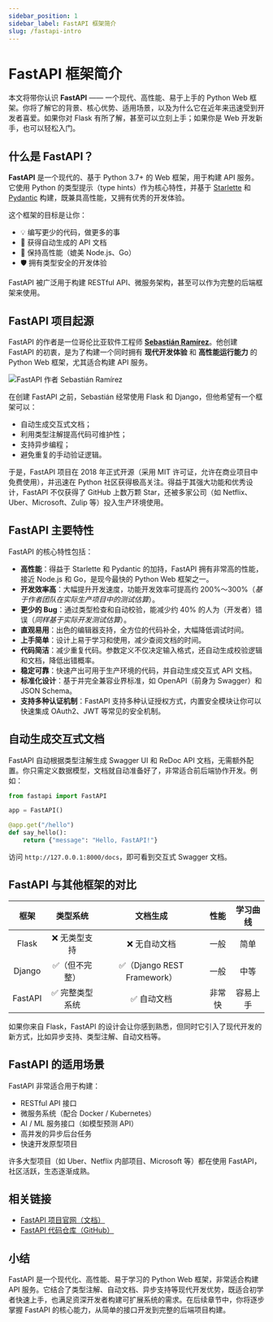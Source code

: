```yaml
---
sidebar_position: 1
sidebar_label: FastAPI 框架简介
slug: /fastapi-intro
---
```


# FastAPI 框架简介

本文将带你认识 **FastAPI** —— 一个现代、高性能、易于上手的 Python Web 框架。你将了解它的背景、核心优势、适用场景，以及为什么它在近年来迅速受到开发者喜爱。如果你对 Flask 有所了解，甚至可以立刻上手；如果你是 Web 开发新手，也可以轻松入门。



## 什么是 FastAPI？

**FastAPI** 是一个现代的、基于 Python 3.7+ 的 Web 框架，用于构建 API 服务。它使用 Python 的类型提示（type hints）作为核心特性，并基于 [Starlette](https://www.starlette.io) 和 [Pydantic](https://docs.pydantic.dev) 构建，既兼具高性能，又拥有优秀的开发体验。

这个框架的目标是让你：

- 💡 编写更少的代码，做更多的事
- 📜 获得自动生成的 API 文档
- 🚀 保持高性能（媲美 Node.js、Go）
- 🛡️ 拥有类型安全的开发体验

FastAPI 被广泛用于构建 RESTful API、微服务架构，甚至可以作为完整的后端框架来使用。



## FastAPI 项目起源

FastAPI 的作者是一位哥伦比亚软件工程师 **[Sebastián Ramírez](https://github.com/tiangolo)**。他创建 FastAPI 的初衷，是为了构建一个同时拥有 **现代开发体验** 和 **高性能运行能力** 的 Python Web 框架，尤其适合构建 API 服务。

![FastAPI 作者 Sebastián Ramírez](https://static.getiot.tech/fastapi-author-tiangolo.jpeg#center-200)

在创建 FastAPI 之前，Sebastián 经常使用 Flask 和 Django，但他希望有一个框架可以：

- 自动生成交互式文档；
- 利用类型注解提高代码可维护性；
- 支持异步编程；
- 避免重复的手动验证逻辑。

于是，FastAPI 项目在 2018 年正式开源（采用 MIT 许可证，允许在商业项目中免费使用），并迅速在 Python 社区获得极高关注。得益于其强大功能和优秀设计，FastAPI 不仅获得了 GitHub 上数万颗 Star，还被多家公司（如 Netflix、Uber、Microsoft、Zulip 等）投入生产环境使用。



## FastAPI 主要特性

FastAPI 的核心特性包括：

- **高性能**：得益于 Starlette 和 Pydantic 的加持，FastAPI 拥有非常高的性能，接近 Node.js 和 Go，是现今最快的 Python Web 框架之一。
- **开发效率高**：大幅提升开发速度，功能开发效率可提高约 200%～300%（*基于作者团队在实际生产项目中的测试估算*）。
- **更少的 Bug**：通过类型检查和自动校验，能减少约 40% 的人为（开发者）错误（*同样基于实际开发测试估算*）。
- **直观易用**：出色的编辑器支持，全方位的代码补全，大幅降低调试时间。
- **上手简单**：设计上易于学习和使用，减少查阅文档的时间。
- **代码简洁**：减少重复代码。参数定义不仅决定输入格式，还自动生成校验逻辑和文档，降低出错概率。
- **稳定可靠**：快速产出可用于生产环境的代码，并自动生成交互式 API 文档。
- **标准化设计**：基于并完全兼容业界标准，如 OpenAPI（前身为 Swagger）和 JSON Schema。
- **支持多种认证机制**：FastAPI 支持多种认证授权方式，内置安全模块让你可以快速集成 OAuth2、JWT 等常见的安全机制。



## 自动生成交互式文档

FastAPI 自动根据类型注解生成 Swagger UI 和 ReDoc API 文档，无需额外配置。你只需定义数据模型，文档就自动准备好了，非常适合前后端协作开发。例如：

```python
from fastapi import FastAPI

app = FastAPI()

@app.get("/hello")
def say_hello():
    return {"message": "Hello, FastAPI!"}
```

访问 `http://127.0.0.1:8000/docs`，即可看到交互式 Swagger 文档。



## FastAPI 与其他框架的对比

|  框架   |    类型系统    |          文档生成          |  性能  | 学习曲线 |
| :-----: | :------------: | :------------------------: | :----: | :------: |
|  Flask  |  ❌ 无类型支持  |        ❌ 无自动文档        |  一般  |   简单   |
| Django  | ✅（但不完整）  | ✅（Django REST Framework） |  一般  |   中等   |
| FastAPI | ✅ 完整类型系统 |         ✅ 自动文档         | 非常快 | 容易上手 |

如果你来自 Flask，FastAPI 的设计会让你感到熟悉，但同时它引入了现代开发的新方式，比如异步支持、类型注解、自动文档等。



## FastAPI 的适用场景

FastAPI 非常适合用于构建：

- RESTful API 接口
- 微服务系统（配合 Docker / Kubernetes）
- AI / ML 服务接口（如模型预测 API）
- 高并发的异步后台任务
- 快速开发原型项目

许多大型项目（如 Uber、Netflix 内部项目、Microsoft 等）都在使用 FastAPI，社区活跃，生态逐渐成熟。



## 相关链接

- [FastAPI 项目官网（文档）](https://fastapi.tiangolo.com)
- [FastAPI 代码仓库（GitHub）](https://github.com/fastapi/fastapi)



## 小结

FastAPI 是一个现代化、高性能、易于学习的 Python Web 框架，非常适合构建 API 服务。它结合了类型注解、自动文档、异步支持等现代开发优势，既适合初学者快速上手，也满足资深开发者构建可扩展系统的需求。在后续章节中，你将逐步掌握 FastAPI 的核心能力，从简单的接口开发到完整的后端项目构建。
